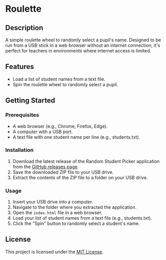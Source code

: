 # Roulette

## Description

A simple roulette wheel to randomly select a pupil's name. Designed to be run from a USB stick in a web browser without an internet connection, it's perfect for teachers in environments where internet access is limited.

## Features

- Load a list of student names from a text file.
- Spin the roulette wheel to randomly select a pupil.

## Getting Started

### Prerequisites

- A web browser (e.g., Chrome, Firefox, Edge).
- A computer with a USB port.
- A text file with one student name per line (e.g., students.txt).

### Installation

1. Download the latest release of the Random Student Picker application from the [GitHub releases page](https://github.com/3kezoh/roulette/releases).
2. Save the downloaded ZIP file to your USB drive.
3. Extract the contents of the ZIP file to a folder on your USB drive.

### Usage

1. Insert your USB drive into a computer.
2. Navigate to the folder where you extracted the application.
3. Open the `index.html` file in a web browser.
4. Load your list of student names from a text file (e.g., students.txt).
5. Click the "Spin" button to randomly select a student's name.

## License

This project is licensed under the [MIT License](LICENSE).
